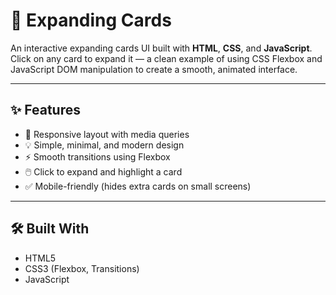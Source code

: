 # 🌄 Expanding Cards

An interactive expanding cards UI built with **HTML**, **CSS**, and **JavaScript**. Click on any card to expand it — a clean example of using CSS Flexbox and JavaScript DOM manipulation to create a smooth, animated interface.

---

## ✨ Features

- 📱 Responsive layout with media queries
- 💡 Simple, minimal, and modern design
- ⚡ Smooth transitions using Flexbox
- 🖱️ Click to expand and highlight a card
- ✅ Mobile-friendly (hides extra cards on small screens)

---

## 🛠️ Built With

- HTML5
- CSS3 (Flexbox, Transitions)
- JavaScript
